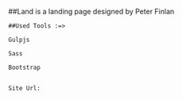 ##Land is a landing page designed by Peter Finlan



```
##Used Tools :=>

Gulpjs

Sass 

Bootstrap


Site Url:


```